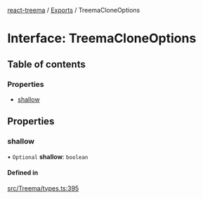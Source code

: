 [react-treema](../README.md) / [Exports](../modules.md) / TreemaCloneOptions

# Interface: TreemaCloneOptions

## Table of contents

### Properties

- [shallow](TreemaCloneOptions.md#shallow)

## Properties

### shallow

• `Optional` **shallow**: `boolean`

#### Defined in

[src/Treema/types.ts:395](https://github.com/sderickson/react-treema/blob/3868d5e/src/Treema/types.ts#L395)
